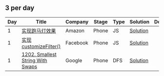 ## 3 per day
|  Day  | Title | Company | Stage | Type | Solution | Done |
| --- | ----- | ------- | ----- | ---- | -------- | ---- |
|1| [实现跑马灯效果](./Javascript/marquee.md) | Amazon | Phone | JS | [Solution]()|  |
|1| [实现customizeFilter()](./Javascript/fb_customizeFilter.md) | Facebook | Phone | JS | [Solution]()|  |
|1| [1202. Smallest String With Swaps](https://leetcode.com/problems/smallest-string-with-swaps/) | Google | Phone | DFS | [Solution]()|  |

